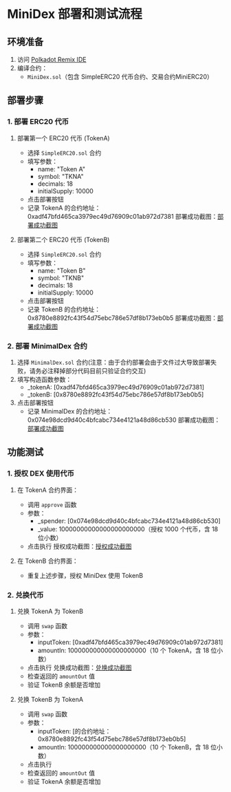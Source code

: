 # MiniDex 部署和测试流程

## 环境准备

1. 访问 [Polkadot Remix IDE](https://remix.polkadot.io/)
2. 编译合约：
   - `MiniDex.sol`（包含 SimpleERC20 代币合约、交易合约MiniERC20）

## 部署步骤

### 1. 部署 ERC20 代币

1. 部署第一个 ERC20 代币 (TokenA)
   - 选择 `SimpleERC20.sol` 合约
   - 填写参数：
     - name: "Token A"
     - symbol: "TKNA"
     - decimals: 18
     - initialSupply: 10000
   - 点击部署按钮
   - 记录 TokenA 的合约地址：0xadf47bfd465ca3979ec49d76909c01ab972d7381
   部署成功截图：[部署成功截图](./pic/Token_A.png)

2. 部署第二个 ERC20 代币 (TokenB)
   - 选择 `SimpleERC20.sol` 合约
   - 填写参数：
     - name: "Token B"
     - symbol: "TKNB"
     - decimals: 18
     - initialSupply: 10000
   - 点击部署按钮
   - 记录 TokenB 的合约地址：0x8780e8892fc43f54d75ebc786e57df8b173eb0b5
   部署成功截图：[部署成功截图](./pic/Token_B.png)

### 2. 部署 MinimalDex 合约

1. 选择 `MinimalDex.sol` 合约(注意：由于合约部署会由于文件过大导致部署失败，请务必注释掉部分代码目前只验证合约交互)
2. 填写构造函数参数：
   - _tokenA: [0xadf47bfd465ca3979ec49d76909c01ab972d7381]
   - _tokenB: [0x8780e8892fc43f54d75ebc786e57df8b173eb0b5]
3. 点击部署按钮
   - 记录 MinimalDex 的合约地址：0x074e98dcd9d40c4bfcabc734e4121a48d86cb530
   部署成功截图：[部署成功截图](./pic/Minimal.png)

## 功能测试

### 1. 授权 DEX 使用代币

1. 在 TokenA 合约界面：
   - 调用 `approve` 函数
   - 参数：
     - _spender: [0x074e98dcd9d40c4bfcabc734e4121a48d86cb530]
     - _value: 10000000000000000000000（授权 1000 个代币，含 18 位小数）
   - 点击执行
   授权成功截图：[授权成功截图](./pic/Token_A_approve.png)

2. 在 TokenB 合约界面：
   - 重复上述步骤，授权 MiniDex 使用 TokenB


### 2. 兑换代币

1. 兑换 TokenA 为 TokenB
   - 调用 `swap` 函数
   - 参数：
     - inputToken: [0xadf47bfd465ca3979ec49d76909c01ab972d7381]
     - amountIn: 100000000000000000000（10 个 TokenA，含 18 位小数）
   - 点击执行
   兑换成功截图：[兑换成功截图](./pic/swaft.png)
   - 检查返回的 `amountOut` 值
   - 验证 TokenB 余额是否增加

2. 兑换 TokenB 为 TokenA
   - 调用 `swap` 函数
   - 参数：
     - inputToken: [的合约地址：0x8780e8892fc43f54d75ebc786e57df8b173eb0b5]
     - amountIn: 100000000000000000000（10 个 TokenB，含 18 位小数）
   - 点击执行
   - 检查返回的 `amountOut` 值
   - 验证 TokenA 余额是否增加

